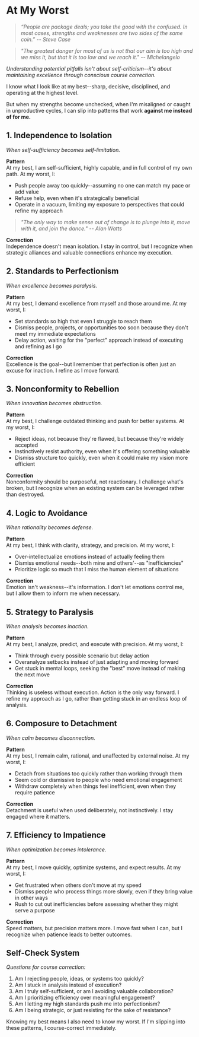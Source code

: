 # At My Worst

> *“People are package deals; you take the good with the confused. In most cases, strengths and weaknesses are two sides of the same coin.” -- Steve Case*

> *"The greatest danger for most of us is not that our aim is too high and we miss it, but that it is too low and we reach it." -- Michelangelo*

*Understanding potential pitfalls isn't about self-criticism--it's about maintaining excellence through conscious course correction.*

I know what I look like at my best--sharp, decisive, disciplined, and operating at the highest level.

But when my strengths become unchecked, when I'm misaligned or caught in unproductive cycles, I can slip into patterns that work **against me instead of for me.**

## 1. Independence to Isolation

*When self-sufficiency becomes self-limitation.*

**Pattern**  
At my best, I am self-sufficient, highly capable, and in full control of my own path. At my worst, I:
- Push people away too quickly--assuming no one can match my pace or add value
- Refuse help, even when it's strategically beneficial
- Operate in a vacuum, limiting my exposure to perspectives that could refine my approach

> *"The only way to make sense out of change is to plunge into it, move with it, and join the dance." -- Alan Watts*

**Correction**  
Independence doesn't mean isolation. I stay in control, but I recognize when strategic alliances and valuable connections enhance my execution.

## 2. Standards to Perfectionism

*When excellence becomes paralysis.*

**Pattern**  
At my best, I demand excellence from myself and those around me. At my worst, I:
- Set standards so high that even I struggle to reach them
- Dismiss people, projects, or opportunities too soon because they don't meet my immediate expectations
- Delay action, waiting for the "perfect" approach instead of executing and refining as I go

**Correction**  
Excellence is the goal--but I remember that perfection is often just an excuse for inaction. I refine as I move forward.

## 3. Nonconformity to Rebellion

*When innovation becomes obstruction.*

**Pattern**  
At my best, I challenge outdated thinking and push for better systems. At my worst, I:
- Reject ideas, not because they're flawed, but because they're widely accepted
- Instinctively resist authority, even when it's offering something valuable
- Dismiss structure too quickly, even when it could make my vision more efficient

**Correction**  
Nonconformity should be purposeful, not reactionary. I challenge what's broken, but I recognize when an existing system can be leveraged rather than destroyed.

## 4. Logic to Avoidance

*When rationality becomes defense.*

**Pattern**  
At my best, I think with clarity, strategy, and precision. At my worst, I:
- Over-intellectualize emotions instead of actually feeling them
- Dismiss emotional needs--both mine and others'--as "inefficiencies"
- Prioritize logic so much that I miss the human element of situations

**Correction**  
Emotion isn't weakness--it's information. I don't let emotions control me, but I allow them to inform me when necessary.

## 5. Strategy to Paralysis

*When analysis becomes inaction.*

**Pattern**  
At my best, I analyze, predict, and execute with precision. At my worst, I:
- Think through every possible scenario but delay action
- Overanalyze setbacks instead of just adapting and moving forward
- Get stuck in mental loops, seeking the "best" move instead of making the next move

**Correction**  
Thinking is useless without execution. Action is the only way forward. I refine my approach as I go, rather than getting stuck in an endless loop of analysis.

## 6. Composure to Detachment

*When calm becomes disconnection.*

**Pattern**  
At my best, I remain calm, rational, and unaffected by external noise. At my worst, I:
- Detach from situations too quickly rather than working through them
- Seem cold or dismissive to people who need emotional engagement
- Withdraw completely when things feel inefficient, even when they require patience

**Correction**  
Detachment is useful when used deliberately, not instinctively. I stay engaged where it matters.

## 7. Efficiency to Impatience

*When optimization becomes intolerance.*

**Pattern**  
At my best, I move quickly, optimize systems, and expect results. At my worst, I:
- Get frustrated when others don't move at my speed
- Dismiss people who process things more slowly, even if they bring value in other ways
- Rush to cut out inefficiencies before assessing whether they might serve a purpose

**Correction**  
Speed matters, but precision matters more. I move fast when I can, but I recognize when patience leads to better outcomes.

## Self-Check System

*Questions for course correction:*

1. Am I rejecting people, ideas, or systems too quickly?
2. Am I stuck in analysis instead of execution?
3. Am I truly self-sufficient, or am I avoiding valuable collaboration?
4. Am I prioritizing efficiency over meaningful engagement?
5. Am I letting my high standards push me into perfectionism?
6. Am I being strategic, or just resisting for the sake of resistance?

Knowing my best means I also need to know my worst. If I'm slipping into these patterns, I course-correct immediately.
